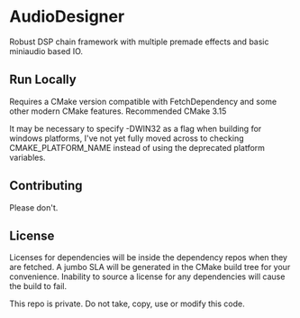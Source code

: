 
# AudioDesigner  
Robust DSP chain framework with multiple premade effects and basic miniaudio based IO.

## Run Locally  

Requires a CMake version compatible with FetchDependency and  some other modern CMake features. Recommended CMake 3.15

It may be necessary to specify -DWIN32 as a flag when building for windows platforms, I've not yet fully moved across to checking CMAKE_PLATFORM_NAME instead of using the deprecated platform variables.

## Contributing  

Please don't.

## License  

Licenses for dependencies will be inside the dependency repos when they are fetched. A jumbo SLA will be generated in the CMake build tree for your convenience. Inability to source a license for any dependencies will cause the build to fail.

This repo is private. Do not take, copy, use or modify this code. 